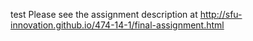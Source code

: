 test
Please see the assignment description at http://sfu-innovation.github.io/474-14-1/final-assignment.html
